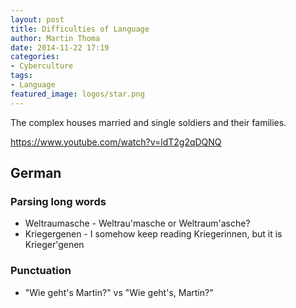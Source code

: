 ```yaml
---
layout: post
title: Difficulties of Language
author: Martin Thoma
date: 2014-11-22 17:19
categories:
- Cyberculture
tags:
- Language
featured_image: logos/star.png
---
```


The complex houses married and single soldiers and their families.

https://www.youtube.com/watch?v=ldT2g2qDQNQ

## German

### Parsing long words

* Weltraumasche - Weltrau'masche or Weltraum'asche?
* Kriegergenen - I somehow keep reading Kriegerinnen, but it is Krieger'genen

### Punctuation

* "Wie geht's Martin?" vs "Wie geht's, Martin?"